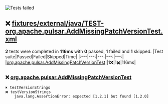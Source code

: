 ![Tests failed](https://img.shields.io/badge/tests-1%20failed%2C%201%20skipped-critical)
## ❌ <a id="user-content-r0" href="#user-content-r0">fixtures/external/java/TEST-org.apache.pulsar.AddMissingPatchVersionTest.xml</a>
**2** tests were completed in **116ms** with **0** passed, **1** failed and **1** skipped.
|Test suite|Passed|Failed|Skipped|Time|
|:---|---:|---:|---:|---:|
|[org.apache.pulsar.AddMissingPatchVersionTest](#user-content-r0s0)||1❌|1✖️|116ms|
### ❌ <a id="user-content-r0s0" href="#user-content-r0s0">org.apache.pulsar.AddMissingPatchVersionTest</a>
```
✖️ testVersionStrings
❌ testVersionStrings
	java.lang.AssertionError: expected [1.2.1] but found [1.2.0]
```